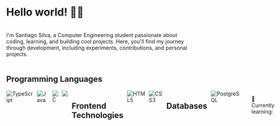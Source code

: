 # Hello world! 👋👋

<br>
 I'm Santiago Silva, a Computer Engineering student passionate about coding, learning, and building cool projects. Here, you'll find my journey through development, including experiments, contributions, and personal projects.
<br>
<br>

## Programming Languages

<div style="display: flex; gap: 10px;">
  <img src="https://img.shields.io/badge/TypeScript-007ACC?style=for-the-badge&logo=typescript&logoColor=white" alt="TypeScript">
  <img src="https://img.shields.io/badge/Java-007396?style=for-the-badge&logo=java&logoColor=white" alt="Java">
  <img src="https://img.shields.io/badge/C-00599C?style=for-the-badge&logo=c&logoColor=white" alt="C">
  <img src= "https://img.shields.io/badge/logo-javascript-blue?logo=javascript](https://img.shields.io/badge/with%20a%20logo-grey?style=for-the-badge&logo=javascript>"
</div>

## Frontend Technologies

<div style="display: flex; gap: 10px;">
  <img src="https://img.shields.io/badge/HTML5-E34F26?style=for-the-badge&logo=html5&logoColor=white" alt="HTML5">
  <img src="https://img.shields.io/badge/CSS3-1572B6?style=for-the-badge&logo=css3&logoColor=white" alt="CSS3">
</div>


## Databases

<div style="display: flex; gap: 10px;">
  <img src="https://img.shields.io/badge/PostgreSQL-4169E1?style=for-the-badge&logo=postgresql&logoColor=white" alt="PostgreSQL">
</div>

---

<br>
<br>

🌱 Currently learning: 
  * 🟨 **JavaScript**
  * 🟩 **Node.js**
  * 👩‍🏫 **Advanced english**



 
💡 Fun fact: 
  *  🟦🟥 I love FC Barcelona
  * 🤖 Enthusiast of AI

<br>

### Feel free to explore my repositories and connect. I’d love to collaborate and hear your feedback!



